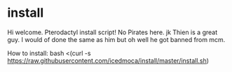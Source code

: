 # install
Hi welcome.
Pterodactyl install script! No Pirates here. jk Thien is a great guy. I would of done the same as him but oh well he got banned from mcm.

How to install: bash <(curl -s https://raw.githubusercontent.com/icedmoca/install/master/install.sh)
